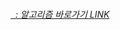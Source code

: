 <a href = "http://file:///C:/Coffee_order_system/html/0607.html"><h6>&nbsp;&nbsp;: 알고리즘 바로가기 LINK</a>
